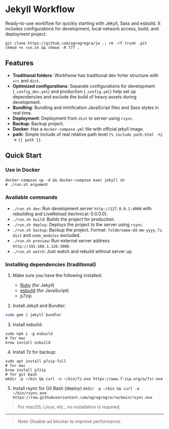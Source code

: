 # Jekyll Workflow

Ready-to-use workflow for quickly starting with Jekyll, Sass and esbuild. It includes configurations for development, local network access, build, and deployment project.

```
git clone https://github.com/agragregra/jw .; rm -rf trunk .git
chmod +x run.sh && chmod -R 777 .
```

## Features

- **Traditional folders**: Workfwow has traditional dev forler structure with ```src``` and ```dist```.
- **Optimized configurations**: Separate configurations for development (`_config_dev.yml`) and production (`_config.yml`) help set up dependencies and exclude the build of heavy assets during development.
- **Bundling**: Bundling and minification JavaScript files and Sass styles in real time.
- **Deployment**: Deployment from ```dist``` to server using `rsync`.
- **Backup**: Backup project.
- **Docker**: Has a ```docker-compose.yml``` file with official jekyll image.
- **path**: Simple include of real relative path level ```{% include path.html -%}``` -> ```{{ path }}```.

## Quick Start

### Use in Docker
```
docker-compose up -d && docker-compose exec jekyll sh
# ./run.sh argument
```

### Available commands
- ```./run.sh dev```: Run development server ```http://127.0.0.1:4000``` with rebuilding and LiveReload (technical: 0.0.0.0).
- ```./run.sh build```: Builds the project for production.
- ```./run.sh deploy```: Deploys the project to the server using ```rsync```.
- ```./run.sh backup```: Backup the project. Format: ```foldername-dd-mm-yyyy.7z```. ```dist``` and ```node_modules``` excluded.
- ```./run.sh preview```: Run external server address ```http://192.168.1.126:3000```.
- ```./run.sh watch```: Just watch and rebuild without server up.

### Installing dependencies (traditional)

1. Make sure you have the following installed:
   - [Ruby](https://www.ruby-lang.org/) (for Jekyll)
   - [esbuild](https://esbuild.github.io/) (for JavaScript)
   - p7zip

2. Install Jekyll and Bundler:
```bash
sudo gem i jekyll bundler
```

3. Install esbuild:
```
sudo npm i -g esbuild
# for mac
brew install esbuild
```

4. Install 7z for backup:
```
sudo apt install p7zip-full
# for mac
brew install p7zip
# for git bash
mkdir -p ~/bin && curl -o ~/bin/7z.exe https://www.7-zip.org/a/7zr.exe
```

5. Install rsync for Git Bash (deploy)
```mkdir -p ~/bin && curl -o ~/bin/rsync.exe https://raw.githubusercontent.com/agragregra/rw/main/rsync.exe```
> For macOS, Linux, etc., no installation is required.

---

> Note: Disable ad blocker to improve performance.
